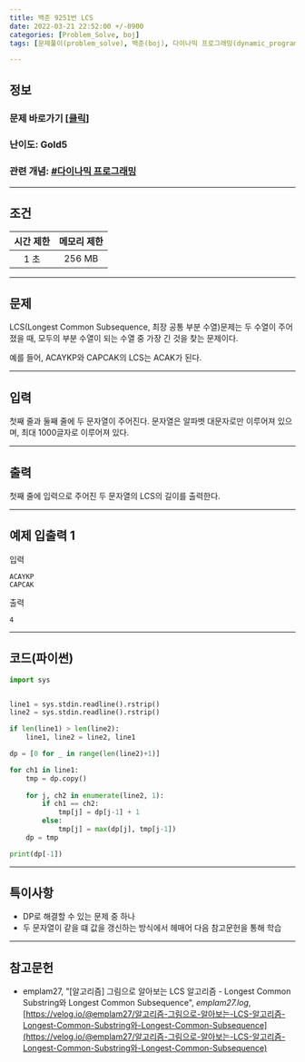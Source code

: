 ```yaml
---
title: 백준 9251번 LCS
date: 2022-03-21 22:52:00 +/-0900
categories: [Problem_Solve, boj]
tags: [문제풀이(problem_solve), 백준(boj), 다이나믹 프로그래밍(dynamic_programming)]

---
```

## 정보
### 문제 바로가기 [[클릭](https://www.acmicpc.net/problem/9251)]
### 난이도: Gold5
### 관련 개념: [#다이나믹 프로그래밍](https://www.acmicpc.net/problemset?sort=ac_desc&algo=33)

---
## 조건

시간 제한|메모리 제한
:---:|:---:
1 초|256 MB

---
## 문제
LCS(Longest Common Subsequence, 최장 공통 부분 수열)문제는 두 수열이 주어졌을 때, 모두의 부분 수열이 되는 수열 중 가장 긴 것을 찾는 문제이다.

예를 들어, ACAYKP와 CAPCAK의 LCS는 ACAK가 된다.

---
## 입력
첫째 줄과 둘째 줄에 두 문자열이 주어진다. 문자열은 알파벳 대문자로만 이루어져 있으며, 최대 1000글자로 이루어져 있다.

---
## 출력
첫째 줄에 입력으로 주어진 두 문자열의 LCS의 길이를 출력한다.

---
## 예제 입출력 1
입력
```
ACAYKP
CAPCAK
```

출력
```
4
```

---
## 코드(파이썬)
```python
import sys


line1 = sys.stdin.readline().rstrip()
line2 = sys.stdin.readline().rstrip()

if len(line1) > len(line2):
    line1, line2 = line2, line1

dp = [0 for _ in range(len(line2)+1)]

for ch1 in line1:
    tmp = dp.copy()
    
    for j, ch2 in enumerate(line2, 1):
        if ch1 == ch2:
            tmp[j] = dp[j-1] + 1
        else:
            tmp[j] = max(dp[j], tmp[j-1])
    dp = tmp

print(dp[-1])

```

---
## 특이사항
- DP로 해결할 수 있는 문제 중 하나
- 두 문자열이 같을 떄 값을 갱신하는 방식에서 헤매어 다음 참고문헌을 통해 학습

---
## 참고문헌
- emplam27, "[알고리즘] 그림으로 알아보는 LCS 알고리즘 - Longest Common Substring와 Longest Common Subsequence", *emplam27.log*, [https://velog.io/@emplam27/알고리즘-그림으로-알아보는-LCS-알고리즘-Longest-Common-Substring와-Longest-Common-Subsequence](https://velog.io/@emplam27/알고리즘-그림으로-알아보는-LCS-알고리즘-Longest-Common-Substring와-Longest-Common-Subsequence)
